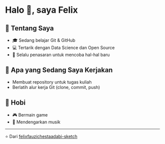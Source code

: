 # Halo 👋, saya Felix

## 🔹 Tentang Saya
- 🎓 Sedang belajar Git & GitHub  
- 💻 Tertarik dengan Data Science dan Open Source  
- 🌱 Selalu penasaran untuk mencoba hal-hal baru  

## 🔹 Apa yang Sedang Saya Kerjakan
- Membuat repository untuk tugas kuliah  
- Berlatih alur kerja Git (clone, commit, push)  

## 🔹 Hobi
- 🎮 Bermain game  
- 🎵 Mendengarkan musik    

---
⭐️ Dari [felixfauzichestaadabi-sketch](https://github.com/felixfauzichestaadabi-sketch)
